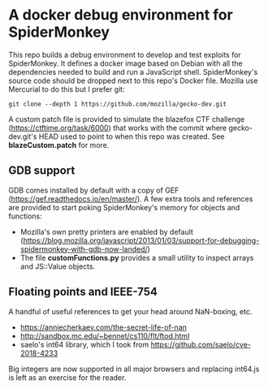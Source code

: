 # A docker debug environment for SpiderMonkey

This repo builds a debug environment to develop and test exploits for SpiderMonkey. It defines a docker image based on Debian with all the dependencies needed to build and run a JavaScript shell. SpiderMonkey's source code should be dropped next to this repo's Docker file. Mozilla use Mercurial to do this but I prefer git:

`git clone --depth 1 https://github.com/mozilla/gecko-dev.git`

A custom patch file is provided to simulate the blazefox CTF challenge (https://ctftime.org/task/6000) that works with the commit where gecko-dev.git's HEAD used to point to when this repo was created. See **blazeCustom.patch** for more.

## GDB support

GDB comes installed by default with a copy of GEF (https://gef.readthedocs.io/en/master/). A few extra tools and references are provided to start poking SpiderMonkey's memory for objects and functions:

- Mozilla's own pretty printers are enabled by default (https://blog.mozilla.org/javascript/2013/01/03/support-for-debugging-spidermonkey-with-gdb-now-landed/)
- The file **customFunctions.py** provides a small utility to inspect arrays and JS::Value objects.

## Floating points and IEEE-754

A handful of useful references to get your head around NaN-boxing, etc.

- https://anniecherkaev.com/the-secret-life-of-nan
- http://sandbox.mc.edu/~bennet/cs110/flt/ftod.html
- saelo's int64 library, which I took from https://github.com/saelo/cve-2018-4233

Big integers are now supported in all major browsers and replacing int64.js is left as an exercise for the reader.

